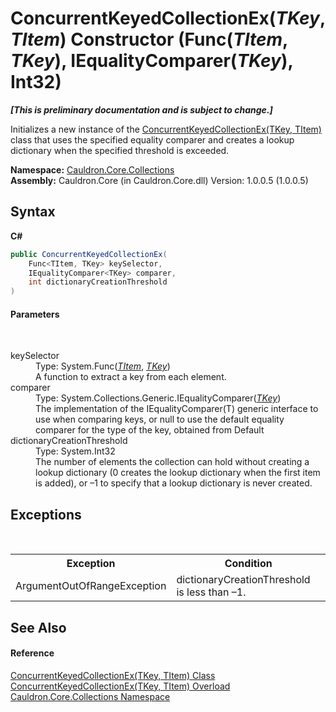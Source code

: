# ConcurrentKeyedCollectionEx(*TKey*, *TItem*) Constructor (Func(*TItem*, *TKey*), IEqualityComparer(*TKey*), Int32)
 _**\[This is preliminary documentation and is subject to change.\]**_

Initializes a new instance of the <a href="T_Cauldron_Core_Collections_ConcurrentKeyedCollectionEx_2">ConcurrentKeyedCollectionEx(TKey, TItem)</a> class that uses the specified equality comparer and creates a lookup dictionary when the specified threshold is exceeded.

**Namespace:**&nbsp;<a href="N_Cauldron_Core_Collections">Cauldron.Core.Collections</a><br />**Assembly:**&nbsp;Cauldron.Core (in Cauldron.Core.dll) Version: 1.0.0.5 (1.0.0.5)

## Syntax

**C#**<br />
``` C#
public ConcurrentKeyedCollectionEx(
	Func<TItem, TKey> keySelector,
	IEqualityComparer<TKey> comparer,
	int dictionaryCreationThreshold
)
```


#### Parameters
&nbsp;<dl><dt>keySelector</dt><dd>Type: System.Func(<a href="T_Cauldron_Core_Collections_ConcurrentKeyedCollectionEx_2">*TItem*</a>, <a href="T_Cauldron_Core_Collections_ConcurrentKeyedCollectionEx_2">*TKey*</a>)<br />A function to extract a key from each element.</dd><dt>comparer</dt><dd>Type: System.Collections.Generic.IEqualityComparer(<a href="T_Cauldron_Core_Collections_ConcurrentKeyedCollectionEx_2">*TKey*</a>)<br />The implementation of the IEqualityComparer(T) generic interface to use when comparing keys, or null to use the default equality comparer for the type of the key, obtained from Default</dd><dt>dictionaryCreationThreshold</dt><dd>Type: System.Int32<br />The number of elements the collection can hold without creating a lookup dictionary (0 creates the lookup dictionary when the first item is added), or –1 to specify that a lookup dictionary is never created.</dd></dl>

## Exceptions
&nbsp;<table><tr><th>Exception</th><th>Condition</th></tr><tr><td>ArgumentOutOfRangeException</td><td>dictionaryCreationThreshold is less than –1.</td></tr></table>

## See Also


#### Reference
<a href="T_Cauldron_Core_Collections_ConcurrentKeyedCollectionEx_2">ConcurrentKeyedCollectionEx(TKey, TItem) Class</a><br /><a href="Overload_Cauldron_Core_Collections_ConcurrentKeyedCollectionEx_2__ctor">ConcurrentKeyedCollectionEx(TKey, TItem) Overload</a><br /><a href="N_Cauldron_Core_Collections">Cauldron.Core.Collections Namespace</a><br />